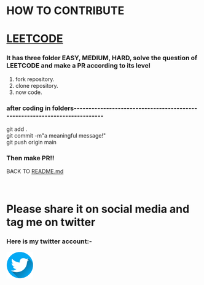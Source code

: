 #   HOW TO CONTRIBUTE
<h1><a href="https://leetcode.com/problemset/all/">LEETCODE</a></h1>

### It has three folder EASY, MEDIUM, HARD, solve the question of LEETCODE and make a PR according to its level

 1. fork repository.
 2. clone repository.
 3. now code.

### after coding in folders---------------------------------------------------------------------------
 git add . 
 <br>
 git commit -m"a meaningful message!"
 <br>
 git push origin main 
 
### Then make PR!!
 BACK TO [README.md](https://github.com/Vanshika2063/Leetcode-Questions/blob/main/README.md)
<br>
<br>
<br>

# Please share it on social media and tag me on twitter

### Here is my twitter account:- 

<a href="https://twitter.com/Vanshika2063">
  <img width="70px" src="twitter.png"  />
</a>

